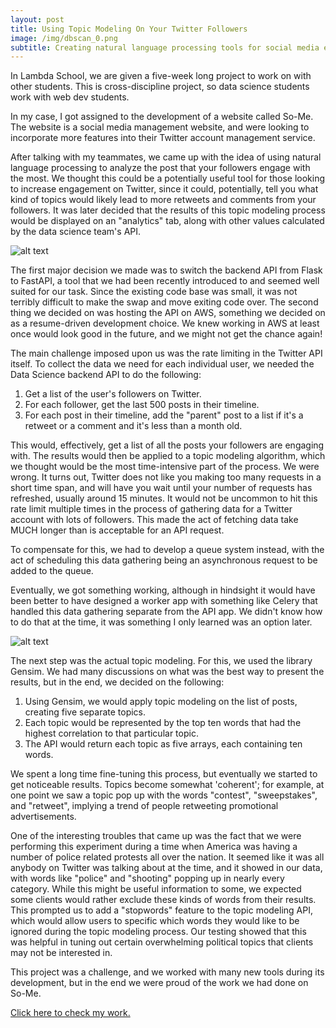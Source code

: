 ```yaml
---
layout: post
title: Using Topic Modeling On Your Twitter Followers
image: /img/dbscan_0.png
subtitle: Creating natural language processing tools for social media engagement analysis
---
```


In Lambda School, we are given a five-week long project to work on with other students. This is cross-discipline project, so data science students work with web dev students. 

In my case, I got assigned to the development of a website called So-Me. The website is a social media management website, and were looking to incorporate more features into their Twitter account management service. 

After talking with my teammates, we came up with the idea of using natural language processing to analyze the post that your followers engage with the most. We thought this could be a potentially useful tool for those looking to increase engagement on Twitter, since it could, potentially, tell you what kind of topics would likely lead to more retweets and comments from your followers. It was later decided that the results of this topic modeling process would be displayed on an "analytics" tab, along with other values calculated by the data science team's API.

![alt text](/img/avatar-icon.png "DBSCAN algorithm as demonstrated by an online tool")

The first major decision we made was to switch the backend API from Flask to FastAPI, a tool that we had been recently introduced to and seemed well suited for our task. Since the existing code base was small, it was not terribly difficult to make the swap and move exiting code over. The second thing we decided on was hosting the API on AWS, something we decided on as a resume-driven development choice. We knew working in AWS at least once would look good in the future, and we might not get the chance again! 

The main challenge imposed upon us was the rate limiting in the Twitter API itself. To collect the data we need for each individual user, we needed the Data Science backend API to do the following:

1) Get a list of the user's followers on Twitter.
2) For each follower, get the last 500 posts in their timeline. 
3) For each post in their timeline, add the "parent" post to a list if it's a retweet or a comment and it's less than a month old. 

This would, effectively, get a list of all the posts your followers are engaging with. The results would then be applied to a topic modeling algorithm, which we thought would be the most time-intensive part of the process. We were wrong. It turns out, Twitter does not like you making too many requests in a short time span, and will have you wait until your number of requests has refreshed, usually around 15 minutes. It would not be uncommon to hit this rate limit multiple times in the process of gathering data for a Twitter account with lots of followers. This made the act of fetching data take MUCH longer than is acceptable for an API request. 

To compensate for this, we had to develop a queue system instead, with the act of scheduling this data gathering being an asynchronous request to be added to the queue. 

Eventually, we got something working, although in hindsight it would have been better to have designed a worker app with something like Celery that handled this data gathering separate from the API app. We didn't know how to do that at the time, it was something I only learned was an option later.

![alt text](/img/avatar-icon.png "DBSCAN algorithm applied to a clustered dataset with noise")

The next step was the actual topic modeling. For this, we used the library Gensim. We had many discussions on what was the best way to present the results, but in the end, we decided on the following:

1) Using Gensim, we would apply topic modeling on the list of posts, creating five separate topics. 
2) Each topic would be represented by the top ten words that had the highest correlation to that particular topic. 
3) The API would return each topic as five arrays, each containing ten words.

We spent a long time fine-tuning this process, but eventually we started to get noticeable results. Topics become somewhat 'coherent'; for example, at one point we saw a topic pop up with the words "contest", "sweepstakes", and "retweet", implying a trend of people retweeting promotional advertisements. 

One of the interesting troubles that came up was the fact that we were performing this experiment during a time when America was having a number of police related protests all over the nation. It seemed like it was all anybody on Twitter was talking about at the time, and it showed in our data, with words like "police" and "shooting" popping up in nearly every category. While this might be useful information to some, we expected some clients would rather exclude these kinds of words from their results. This prompted us to add a "stopwords" feature to the topic modeling API, which would allow users to specific which words they would like to be ignored during the topic modeling process. Our testing showed that this was helpful in tuning out certain overwhelming political topics that clients may not be interested in. 

This project was a challenge, and we worked with many new tools during its development, but in the end we were proud of the work we had done on So-Me.

[Click here to check my work.](https://github.com/BuildABuddha/DBSCAN "DBSCAN/KDBSCAN GitHub Repo")

